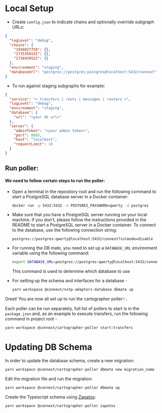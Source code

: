 # Local Setup

- Create `config.json` to indicate chains and optionally override subgraph URLs:

```json
{
  "logLevel": "debug",
  "chains": {
    "1936027759": {},
    "1735356532": {},
    "1734439522": {}
  },
  "environment": "staging",
  "databaseUrl": "postgres://postgres:postgres@localhost:5432/connext"
}
```

- To run against staging subgraphs for example:

```json
{
  "service": "< transfers | roots | messages | routers >",
  "logLevel": "debug",
  "environment": "staging",
  "database": {
    "url": "<your db url>"
  },
  "server": {
    "adminToken": "<your admin token>",
    "port": 8085,
    "host": "localhost",
    "requestLimit": 10
  }
}
```

## Run poller:

<!-- ```sh
yarn workspace @connext/cartographer-poller start
```

If you'd like to run a different poller, you can specify which one you'd
like to run by setting the `SERVICE` env var, e.g.L

SERVICE=transfers yarn workspace @connext/cartographer-poller start -->

#### We need to follow certain steps to run the poller:

- Open a terminal in the repository root and run the following command to start a PostgreSQL database server in a Docker container:

  ```sh
  docker run -p 5432:5432 -e POSTGRES_PASSWORD=qwerty -d postgres
  ```

- Make sure that you have a PostgreSQL server running on your local machine. If you don't, please follow the instructions provided in the README to start a PostgreSQL server in a Docker container. To connect to the database, use the following connection string:

  ```url
  postgres://postgres:qwerty@localhost:5432/connext?sslmode=disable
  ```

- For running the DB mate, you need to set up a `DATABASE_URL` environment variable using the following command:

  ```sh
  export DATABASE_URL=postgres://postgres:qwerty@localhost:5432/connext?sslmode=disable
  ```

  This command is used to determine which database to use

- For setting up the schema and interfaces for a database -
  ```sh
  yarn workspace @connext/nxtp-adapters-database dbmate up
  ```

Great! You are now all set up to run the cartographer poller✨.

Each poller can be run separately, full list of pollers to start is in the `package.json` and, as an example to execute transfers, run the following command in project root -

```sh
yarn workspace @connext/cartographer-poller start:transfers
```

# Updating DB Schema

In order to update the database schema, create a new migration:

```sh
yarn workspace @connext/cartographer-poller dbmate new migration_name
```

Edit the migration file and run the migration:

```sh
yarn workspace @connext/cartographer-poller dbmate up
```

Create the Typescript schema using [Zapatos](https://jawj.github.io/zapatos/):

```sh
yarn workspace @connext/cartographer-poller zapatos
```
